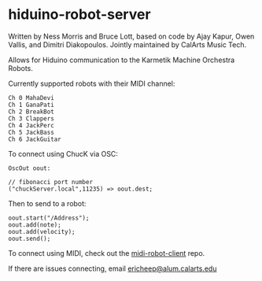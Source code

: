 hiduino-robot-server
=====
Written by Ness Morris and Bruce Lott, based on code by Ajay Kapur, Owen Vallis, and Dimitri Diakopoulos.
Jointly maintained by CalArts Music Tech.

Allows for Hiduino communication to the Karmetik Machine Orchestra Robots.

Currently supported robots with their MIDI channel: 

    Ch 0 MahaDevi
    Ch 1 GanaPati
    Ch 2 BreakBot
    Ch 3 Clappers
    Ch 4 JackPerc
    Ch 5 JackBass
    Ch 6 JackGuitar

To connect using ChucK via OSC:

    OscOut oout:

    // fibonacci port number
    ("chuckServer.local",11235) => oout.dest;

Then to send to a robot: 

    oout.start("/Address");
    oout.add(note);
    oout.add(velocity);
    oout.send();

To connect using MIDI, check out the [midi-robot-client](https://github.com/MTIID/midi-robot-client) repo.

If there are issues connecting, email ericheep@alum.calarts.edu
